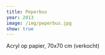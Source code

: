 ```yaml
---
title: Peperbus
year: 2013
image: /img/peperbus.jpg
show: true
---
```

Acryl op papier, 70x70 cm (verkocht)
